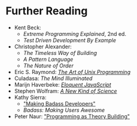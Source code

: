 # Further Reading

- Kent Beck:
  - _Extreme Programming Explained_, 2nd ed.
  - _Test Driven Development By Example_
- Christopher Alexander:
  - _The Timeless Way of Building_
  - _A Pattern Language_
  - _The Nature of Order_
- Eric S. Raymond: [_The Art of Unix Programming_](http://www.catb.org/esr/writings/taoup/html/)
- Culadasa: _The Mind Illuminated_
- Marijn Haverbeke: [_Eloquent JavaScript_](https://eloquentjavascript.net/)
- Stephen Wolfram: [_A New Kind of Science_](https://www.wolframscience.com/nks/)
- Kathy Sierra:
  - ["Making Badass Developers"](https://www.youtube.com/watch?v=FKTxC9pl-WM)
  - _Badass: Making Users Awesome_
- Peter Naur: ["Programming as Theory Building"](https://gwern.net/doc/cs/algorithm/1985-naur.pdf)